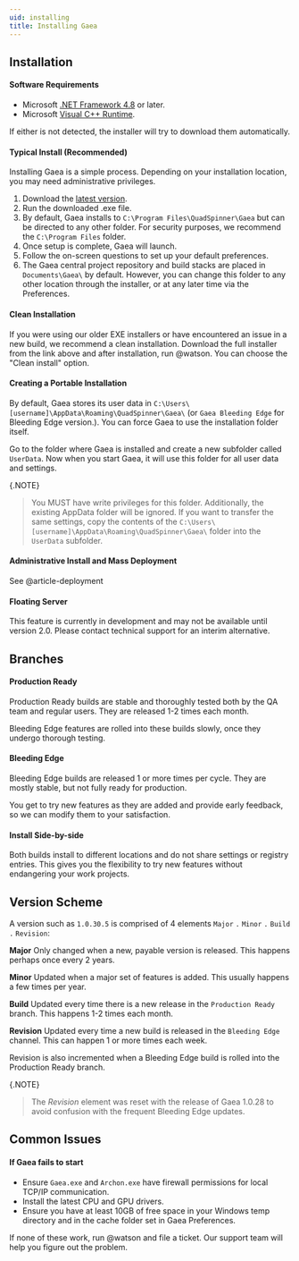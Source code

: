 ```yaml
---
uid: installing
title: Installing Gaea
---
```


## Installation

#### Software Requirements
- Microsoft [.NET Framework 4.8](https://dotnet.microsoft.com/download/thank-you/net48) or later.
- Microsoft [Visual C++ Runtime](https://aka.ms/vs/17/release/vc_redist.x64.exe).

If either is not detected, the installer will try to download them automatically.

#### Typical Install (Recommended)
Installing Gaea is a simple process. Depending on your installation location, you may need administrative privileges.

1. Download the [latest version](https://quadspinner.com/gaea/download).
2. Run the downloaded .exe file.
3. By default, Gaea installs to `C:\Program Files\QuadSpinner\Gaea` but can be directed to any other folder. For security purposes, we recommend the `C:\Program Files` folder.
4. Once setup is complete, Gaea will launch.
5. Follow the on-screen questions to set up your default preferences.
6. The Gaea central project repository and build stacks are placed in `Documents\Gaea\` by default. However, you can change this folder to any other location through the  installer, or at any later time via the Preferences.

#### Clean Installation

If you were using our older EXE installers or have encountered an issue in a new build, we recommend a clean installation. Download the full installer from the link above and after installation, run @watson. You can choose the "Clean install" option.

#### Creating a Portable Installation

By default, Gaea stores its user data in `C:\Users\[username]\AppData\Roaming\QuadSpinner\Gaea\` (or `Gaea Bleeding Edge` for Bleeding Edge version.). You can force Gaea to use the installation folder itself. 

Go to the folder where Gaea is installed and create a new subfolder called `UserData`. Now when you start Gaea, it will use this folder for all user data and settings.

{.NOTE}
> You MUST have write privileges for this folder. Additionally, the existing AppData folder will be ignored. If you want to transfer the same settings, copy the contents of the `C:\Users\[username]\AppData\Roaming\QuadSpinner\Gaea\` folder into the `UserData` subfolder.


#### Administrative Install and Mass Deployment

See @article-deployment

#### Floating Server

This feature is currently in development and may not be available until version 2.0. Please contact technical support for an interim alternative.


## Branches

#### Production Ready

Production Ready builds are stable and thoroughly tested both by the QA team and regular users. They are released 1-2 times each month.

Bleeding Edge features are rolled into these builds slowly, once they undergo thorough testing.


#### Bleeding Edge

Bleeding Edge builds are released 1 or more times per cycle. They are mostly stable, but not fully ready for production.

You get to try new features as they are added and provide early feedback, so we can modify them to your satisfaction.

#### Install Side-by-side

Both builds install to different locations and do not share settings or registry entries. This
gives you the flexibility to try new features without endangering your work projects.

## Version Scheme

A version such as `1.0.30.5` is comprised of 4 elements `Major` `.` `Minor` `.` `Build` `.` `Revision`:

**Major**
Only changed when a new, payable version is released. This happens perhaps once every 2 years.

**Minor**
Updated when a major set of features is added. This usually happens a few times per year.

**Build**
Updated every time there is a new release in the `Production Ready` branch. This happens 1-2 times each month.

**Revision**
Updated every time a new build is released in the  `Bleeding Edge` channel. This can happen 1 or more times each week.

Revision is also incremented when a Bleeding Edge build is rolled into the Production Ready branch.

{.NOTE}
>The *Revision* element was reset with the release of Gaea 1.0.28 to avoid confusion with the frequent Bleeding Edge updates.

## Common Issues

#### If Gaea fails to start

- Ensure `Gaea.exe` and `Archon.exe` have firewall permissions for local TCP/IP communication.
- Install the latest CPU and GPU drivers.
- Ensure you have at least 10GB of free space in your Windows temp directory and in the cache folder set in Gaea Preferences.

If none of these work, run @watson and file a ticket. Our support team will help you figure out the problem.
